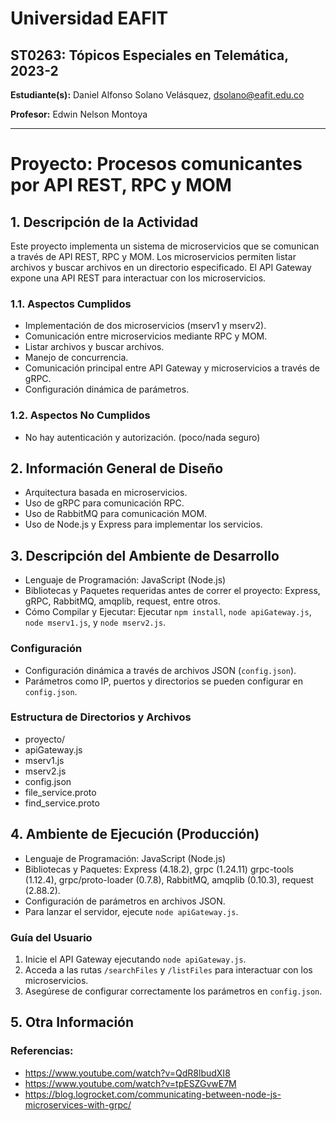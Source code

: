 # Universidad EAFIT
## ST0263: Tópicos Especiales en Telemática, 2023-2

**Estudiante(s):** Daniel Alfonso Solano Velásquez, dsolano@eafit.edu.co

**Profesor:** Edwin Nelson Montoya

---

# Proyecto: Procesos comunicantes por API REST, RPC y MOM

## 1. Descripción de la Actividad

Este proyecto implementa un sistema de microservicios que se comunican a través de API REST, RPC y MOM. 
Los microservicios permiten listar archivos y buscar archivos en un directorio especificado. 
El API Gateway expone una API REST para interactuar con los microservicios.

### 1.1. Aspectos Cumplidos

- Implementación de dos microservicios (mserv1 y mserv2).
- Comunicación entre microservicios mediante RPC y MOM.
- Listar archivos y buscar archivos.
- Manejo de concurrencia.
- Comunicación principal entre API Gateway y microservicios a través de gRPC.
- Configuración dinámica de parámetros.

### 1.2. Aspectos No Cumplidos

- No hay autenticación y autorización. (poco/nada seguro)

## 2. Información General de Diseño

- Arquitectura basada en microservicios.
- Uso de gRPC para comunicación RPC.
- Uso de RabbitMQ para comunicación MOM.
- Uso de Node.js y Express para implementar los servicios.

## 3. Descripción del Ambiente de Desarrollo

- Lenguaje de Programación: JavaScript (Node.js)
- Bibliotecas y Paquetes requeridas antes de correr el proyecto: Express, gRPC, RabbitMQ, amqplib, request, entre otros.
- Cómo Compilar y Ejecutar: Ejecutar 
`npm install`, `node apiGateway.js`, `node mserv1.js`, y `node mserv2.js`.

### Configuración

- Configuración dinámica a través de archivos JSON (`config.json`).
- Parámetros como IP, puertos y directorios se pueden configurar en `config.json`.

### Estructura de Directorios y Archivos

- proyecto/
- apiGateway.js
- mserv1.js
- mserv2.js
- config.json
- file_service.proto
- find_service.proto

## 4. Ambiente de Ejecución (Producción)

- Lenguaje de Programación: JavaScript (Node.js)
- Bibliotecas y Paquetes: Express (4.18.2), grpc (1.24.11) grpc-tools (1.12.4), grpc/proto-loader (0.7.8), RabbitMQ, amqplib (0.10.3), request (2.88.2).
- Configuración de parámetros en archivos JSON.
- Para lanzar el servidor, ejecute `node apiGateway.js`.

### Guía del Usuario

1. Inicie el API Gateway ejecutando `node apiGateway.js`.
2. Acceda a las rutas `/searchFiles` y `/listFiles` para interactuar con los microservicios.
3. Asegúrese de configurar correctamente los parámetros en `config.json`.

## 5. Otra Información

### Referencias:
- https://www.youtube.com/watch?v=QdR8lbudXI8
- https://www.youtube.com/watch?v=tpESZGvwE7M
- https://blog.logrocket.com/communicating-between-node-js-microservices-with-grpc/
